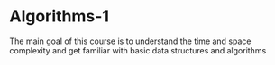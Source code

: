 # Algorithms-1

The main goal of this course is to understand the time and space complexity and get familiar with basic data structures and algorithms
